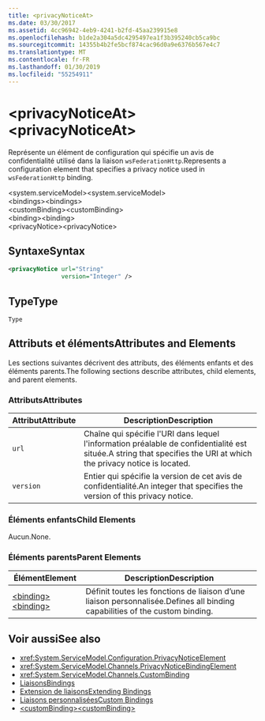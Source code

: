 ```yaml
---
title: <privacyNoticeAt>
ms.date: 03/30/2017
ms.assetid: 4cc96942-4eb9-4241-b2fd-45aa239915e8
ms.openlocfilehash: b1de2a304a5dc4295497ea1f3b395240cb5ca9bc
ms.sourcegitcommit: 14355b4b2fe5bcf874cac96d0a9e6376b567e4c7
ms.translationtype: MT
ms.contentlocale: fr-FR
ms.lasthandoff: 01/30/2019
ms.locfileid: "55254911"
---
```

# <a name="privacynoticeat"></a><span data-ttu-id="b524c-101">\<privacyNoticeAt></span><span class="sxs-lookup"><span data-stu-id="b524c-101">\<privacyNoticeAt></span></span>
<span data-ttu-id="b524c-102">Représente un élément de configuration qui spécifie un avis de confidentialité utilisé dans la liaison `wsFederationHttp`.</span><span class="sxs-lookup"><span data-stu-id="b524c-102">Represents a configuration element that specifies a privacy notice used in `wsFederationHttp` binding.</span></span>  
  
 <span data-ttu-id="b524c-103">\<system.serviceModel></span><span class="sxs-lookup"><span data-stu-id="b524c-103">\<system.serviceModel></span></span>  
<span data-ttu-id="b524c-104">\<bindings></span><span class="sxs-lookup"><span data-stu-id="b524c-104">\<bindings></span></span>  
<span data-ttu-id="b524c-105">\<customBinding></span><span class="sxs-lookup"><span data-stu-id="b524c-105">\<customBinding></span></span>  
<span data-ttu-id="b524c-106">\<binding></span><span class="sxs-lookup"><span data-stu-id="b524c-106">\<binding></span></span>  
<span data-ttu-id="b524c-107">\<privacyNotice></span><span class="sxs-lookup"><span data-stu-id="b524c-107">\<privacyNotice></span></span>  
  
## <a name="syntax"></a><span data-ttu-id="b524c-108">Syntaxe</span><span class="sxs-lookup"><span data-stu-id="b524c-108">Syntax</span></span>  
  
```xml  
<privacyNotice url="String"
               version="Integer" />
```  
  
## <a name="type"></a><span data-ttu-id="b524c-109">Type</span><span class="sxs-lookup"><span data-stu-id="b524c-109">Type</span></span>  
 `Type`  
  
## <a name="attributes-and-elements"></a><span data-ttu-id="b524c-110">Attributs et éléments</span><span class="sxs-lookup"><span data-stu-id="b524c-110">Attributes and Elements</span></span>  
 <span data-ttu-id="b524c-111">Les sections suivantes décrivent des attributs, des éléments enfants et des éléments parents.</span><span class="sxs-lookup"><span data-stu-id="b524c-111">The following sections describe attributes, child elements, and parent elements.</span></span>  
  
### <a name="attributes"></a><span data-ttu-id="b524c-112">Attributs</span><span class="sxs-lookup"><span data-stu-id="b524c-112">Attributes</span></span>  
  
|<span data-ttu-id="b524c-113">Attribut</span><span class="sxs-lookup"><span data-stu-id="b524c-113">Attribute</span></span>|<span data-ttu-id="b524c-114">Description</span><span class="sxs-lookup"><span data-stu-id="b524c-114">Description</span></span>|  
|---------------|-----------------|  
|`url`|<span data-ttu-id="b524c-115">Chaîne qui spécifie l'URI dans lequel l'information préalable de confidentialité est située.</span><span class="sxs-lookup"><span data-stu-id="b524c-115">A string that specifies the URI at which the privacy notice is located.</span></span>|  
|`version`|<span data-ttu-id="b524c-116">Entier qui spécifie la version de cet avis de confidentialité.</span><span class="sxs-lookup"><span data-stu-id="b524c-116">An integer that specifies the version of this privacy notice.</span></span>|  
  
### <a name="child-elements"></a><span data-ttu-id="b524c-117">Éléments enfants</span><span class="sxs-lookup"><span data-stu-id="b524c-117">Child Elements</span></span>  
 <span data-ttu-id="b524c-118">Aucun.</span><span class="sxs-lookup"><span data-stu-id="b524c-118">None.</span></span>  
  
### <a name="parent-elements"></a><span data-ttu-id="b524c-119">Éléments parents</span><span class="sxs-lookup"><span data-stu-id="b524c-119">Parent Elements</span></span>  
  
|<span data-ttu-id="b524c-120">Élément</span><span class="sxs-lookup"><span data-stu-id="b524c-120">Element</span></span>|<span data-ttu-id="b524c-121">Description</span><span class="sxs-lookup"><span data-stu-id="b524c-121">Description</span></span>|  
|-------------|-----------------|  
|[<span data-ttu-id="b524c-122">\<binding></span><span class="sxs-lookup"><span data-stu-id="b524c-122">\<binding></span></span>](../../../../../docs/framework/misc/binding.md)|<span data-ttu-id="b524c-123">Définit toutes les fonctions de liaison d’une liaison personnalisée.</span><span class="sxs-lookup"><span data-stu-id="b524c-123">Defines all binding capabilities of the custom binding.</span></span>|  
  
## <a name="see-also"></a><span data-ttu-id="b524c-124">Voir aussi</span><span class="sxs-lookup"><span data-stu-id="b524c-124">See also</span></span>
- <xref:System.ServiceModel.Configuration.PrivacyNoticeElement>
- <xref:System.ServiceModel.Channels.PrivacyNoticeBindingElement>
- <xref:System.ServiceModel.Channels.CustomBinding>
- [<span data-ttu-id="b524c-125">Liaisons</span><span class="sxs-lookup"><span data-stu-id="b524c-125">Bindings</span></span>](../../../../../docs/framework/wcf/bindings.md)
- [<span data-ttu-id="b524c-126">Extension de liaisons</span><span class="sxs-lookup"><span data-stu-id="b524c-126">Extending Bindings</span></span>](../../../../../docs/framework/wcf/extending/extending-bindings.md)
- [<span data-ttu-id="b524c-127">Liaisons personnalisées</span><span class="sxs-lookup"><span data-stu-id="b524c-127">Custom Bindings</span></span>](../../../../../docs/framework/wcf/extending/custom-bindings.md)
- [<span data-ttu-id="b524c-128">\<customBinding></span><span class="sxs-lookup"><span data-stu-id="b524c-128">\<customBinding></span></span>](../../../../../docs/framework/configure-apps/file-schema/wcf/custombinding.md)

